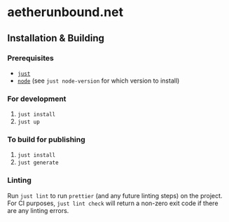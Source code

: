 # aetherunbound.net

## Installation & Building

### Prerequisites

- [`just`](https://just.systems/)
- [`node`](https://nodejs.org/en/) (see `just node-version` for which version to install)

### For development

1. `just install`
2. `just up`

### To build for publishing

1. `just install`
2. `just generate`

### Linting

Run `just lint` to run `prettier` (and any future linting steps) on the project.
For CI purposes, `just lint check` will return a non-zero exit code if there are any linting errors.